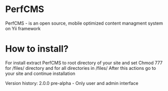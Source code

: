 PerfCMS
=======
PerfCMS - is an open source, mobile optimized content managment system on Yii framework

How to install?
=======
For install extract PerfCMS to root directory of your site and set Chmod 777 for /files/ directory and for all directories in /files/
After this actions go to your site and continue installation


Version history:
2.0.0 pre-alpha - Only user and admin interface